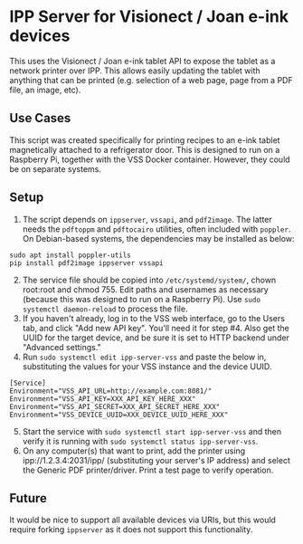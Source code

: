 # IPP Server for Visionect / Joan e-ink devices

This uses the Visionect / Joan e-ink tablet API to expose the tablet as a network printer over IPP. This allows easily updating the tablet with anything that can be printed (e.g. selection of a web page, page from a PDF file, an image, etc).

## Use Cases

This script was created specifically for printing recipes to an e-ink tablet magnetically attached to a refrigerator door. This is designed to run on a Raspberry Pi, together with the VSS Docker container. However, they could be on separate systems.

## Setup

1. The script depends on `ippserver`, `vssapi`, and `pdf2image`. The latter needs the `pdftoppm` and `pdftocairo` utilities, often included with `poppler`. On Debian-based systems, the dependencies may be installed as below:  
```
sudo apt install poppler-utils
pip install pdf2image ippserver vssapi
```
2. The service file should be copied into `/etc/systemd/system/`, chown root:root and chmod 755. Edit paths and usernames as necessary (because this was designed to run on a Raspberry Pi). Use `sudo systemctl daemon-reload` to process the file.
3. If you haven't already, log in to the VSS web interface, go to the Users tab, and click "Add new API key". You'll need it for step #4. Also get the UUID for the target device, and be sure it is set to HTTP backend under "Advanced settings."
4. Run `sudo systemctl edit ipp-server-vss` and paste the below in, substituting the values for your VSS instance and the device UUID.
```
[Service]
Environment="VSS_API_URL=http://example.com:8081/"
Environment="VSS_API_KEY=XXX_API_KEY_HERE_XXX"
Environment="VSS_API_SECRET=XXX_API_SECRET_HERE_XXX"
Environment="VSS_DEVICE_UUID=XXX_DEVICE_UUID_HERE_XXX"
```
5. Start the service with `sudo systemctl start ipp-server-vss` and then verify it is running with `sudo systemctl status ipp-server-vss`.
6. On any computer(s) that want to print, add the printer using ipp://1.2.3.4:2031/ipp/ (substituting your server's IP address) and select the Generic PDF printer/driver. Print a test page to verify operation.

## Future

It would be nice to support all available devices via URIs, but this would require forking `ippserver` as it does not support this functionality.
